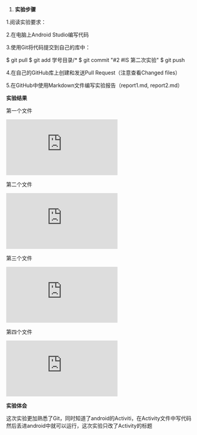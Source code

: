 1. **实验步骤**

1.阅读实验要求：

2.在电脑上Android Studio编写代码

3.使用Git将代码提交到自己的库中：

$ git pull $ git add 学号目录/* $ git commit "#2 #IS 第二次实验" $ git push

4.在自己的GitHub库上创建和发送Pull Request（注意查看Changed files）

5.在GitHub中使用Markdown文件编写实验报告（report1.md, report2.md）

**实验结果**

第一个文件

 ![](https://github.com/zglx/android-labs-2018/blob/master/soft1614080902231/app/src/main/java/edu/hzuapps/androidlabs/Soft1614080902231/Soft1614080902231Activity.java)
 
 第二个文件
 
![](https://github.com/zglx/android-labs-2018/blob/master/soft1614080902231/app/src/main/AndroidManifest.xml)

第三个文件

![](https://github.com/zglx/android-labs-2018/blob/master/soft1614080902231/app/src/main/res/layout/activity_soft1614080902231.xml)

第四个文件

![](https://github.com/zglx/android-labs-2018/blob/master/soft1614080902231/app/src/main/res/values/strings.xml)

**实验体会**

这次实验更加熟悉了Git，同时知道了android的Activiti，在Activity文件中写代码然后丢进android中就可以运行，这次实验只改了Activity的标题
